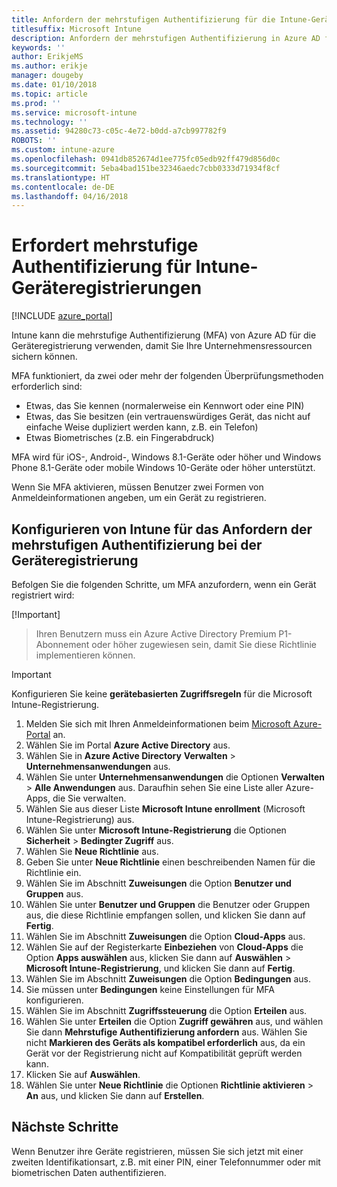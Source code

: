 ```yaml
---
title: Anfordern der mehrstufigen Authentifizierung für die Intune-Geräteregistrierung
titlesuffix: Microsoft Intune
description: Anfordern der mehrstufigen Authentifizierung in Azure AD für die Intune-Geräteregistrierung.
keywords: ''
author: ErikjeMS
ms.author: erikje
manager: dougeby
ms.date: 01/10/2018
ms.topic: article
ms.prod: ''
ms.service: microsoft-intune
ms.technology: ''
ms.assetid: 94280c73-c05c-4e72-b0dd-a7cb997782f9
ROBOTS: ''
ms.custom: intune-azure
ms.openlocfilehash: 0941db852674d1ee775fc05edb92ff479d856d0c
ms.sourcegitcommit: 5eba4bad151be32346aedc7cbb0333d71934f8cf
ms.translationtype: HT
ms.contentlocale: de-DE
ms.lasthandoff: 04/16/2018
---
```

# <a name="require-multi-factor-authentication-for-intune-device-enrollments"></a>Erfordert mehrstufige Authentifizierung für Intune-Geräteregistrierungen

[!INCLUDE [azure_portal](./includes/azure_portal.md)]

Intune kann die mehrstufige Authentifizierung (MFA) von Azure AD für die Geräteregistrierung verwenden, damit Sie Ihre Unternehmensressourcen sichern können.

MFA funktioniert, da zwei oder mehr der folgenden Überprüfungsmethoden erforderlich sind:

- Etwas, das Sie kennen (normalerweise ein Kennwort oder eine PIN)
- Etwas, das Sie besitzen (ein vertrauenswürdiges Gerät, das nicht auf einfache Weise dupliziert werden kann, z.B. ein Telefon)
- Etwas Biometrisches (z.B. ein Fingerabdruck)

MFA wird für iOS-, Android-, Windows 8.1-Geräte oder höher und Windows Phone 8.1-Geräte oder mobile Windows 10-Geräte oder höher unterstützt.

Wenn Sie MFA aktivieren, müssen Benutzer zwei Formen von Anmeldeinformationen angeben, um ein Gerät zu registrieren.

## <a name="configure-intune-to-require-multi-factor-authentication-at-device-enrollment"></a>Konfigurieren von Intune für das Anfordern der mehrstufigen Authentifizierung bei der Geräteregistrierung

Befolgen Sie die folgenden Schritte, um MFA anzufordern, wenn ein Gerät registriert wird:

[!Important]
>Ihren Benutzern muss ein Azure Active Directory Premium P1-Abonnement oder höher zugewiesen sein, damit Sie diese Richtlinie implementieren können.

>[!Important]
>Konfigurieren Sie keine **gerätebasierten Zugriffsregeln** für die Microsoft Intune-Registrierung.

1. Melden Sie sich mit Ihren Anmeldeinformationen beim [Microsoft Azure-Portal](https://portal.azure.com) an.
2. Wählen Sie im Portal **Azure Active Directory** aus.
2. Wählen Sie in **Azure Active Directory** **Verwalten** > **Unternehmensanwendungen** aus.
3. Wählen Sie unter **Unternehmensanwendungen** die Optionen **Verwalten** > **Alle Anwendungen** aus. Daraufhin sehen Sie eine Liste aller Azure-Apps, die Sie verwalten.
3. Wählen Sie aus dieser Liste **Microsoft Intune enrollment** (Microsoft Intune-Registrierung) aus.
4. Wählen Sie unter **Microsoft Intune-Registrierung** die Optionen **Sicherheit** > **Bedingter Zugriff** aus.
5. Wählen Sie **Neue Richtlinie** aus.
6. Geben Sie unter **Neue Richtlinie** einen beschreibenden Namen für die Richtlinie ein.
7. Wählen Sie im Abschnitt **Zuweisungen** die Option **Benutzer und Gruppen** aus.
8. Wählen Sie unter **Benutzer und Gruppen** die Benutzer oder Gruppen aus, die diese Richtlinie empfangen sollen, und klicken Sie dann auf **Fertig**.
9. Wählen Sie im Abschnitt **Zuweisungen** die Option **Cloud-Apps** aus.
10. Wählen Sie auf der Registerkarte **Einbeziehen** von **Cloud-Apps** die Option **Apps auswählen** aus, klicken Sie dann auf **Auswählen** > **Microsoft Intune-Registrierung**, und klicken Sie dann auf **Fertig**.
11. Wählen Sie im Abschnitt **Zuweisungen** die Option **Bedingungen** aus.
12. Sie müssen unter **Bedingungen** keine Einstellungen für MFA konfigurieren.
13. Wählen Sie im Abschnitt **Zugriffssteuerung** die Option **Erteilen** aus.
14. Wählen Sie unter **Erteilen** die Option **Zugriff gewähren** aus, und wählen Sie dann **Mehrstufige Authentifizierung anfordern** aus.
    Wählen Sie nicht **Markieren des Geräts als kompatibel erforderlich** aus, da ein Gerät vor der Registrierung nicht auf Kompatibilität geprüft werden kann.
15. Klicken Sie auf **Auswählen**.
16. Wählen Sie unter **Neue Richtlinie** die Optionen **Richtlinie aktivieren** > **An** aus, und klicken Sie dann auf **Erstellen**.



## <a name="next-steps"></a>Nächste Schritte

Wenn Benutzer ihre Geräte registrieren, müssen Sie sich jetzt mit einer zweiten Identifikationsart, z.B. mit einer PIN, einer Telefonnummer oder mit biometrischen Daten authentifizieren.
